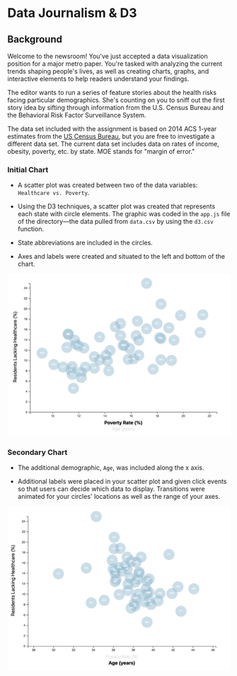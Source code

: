 # Data Journalism & D3

## Background

Welcome to the newsroom! You've just accepted a data visualization position for a major metro paper. You're tasked with analyzing the current trends shaping people's lives, as well as creating charts, graphs, and interactive elements to help readers understand your findings.

The editor wants to run a series of feature stories about the health risks facing particular demographics. She's counting on you to sniff out the first story idea by sifting through information from the U.S. Census Bureau and the Behavioral Risk Factor Surveillance System.

The data set included with the assignment is based on 2014 ACS 1-year estimates from the [US Census Bureau](https://data.census.gov/cedsci/), but you are free to investigate a different data set. The current data set includes data on rates of income, obesity, poverty, etc. by state. MOE stands for "margin of error."

### Initial Chart

* A scatter plot was created between two of the data variables: `Healthcare vs. Poverty`.

* Using the D3 techniques, a scatter plot was created that represents each state with circle elements. The graphic was coded in the `app.js` file of the directory—the data pulled from `data.csv` by using the `d3.csv` function. 

* State abbreviations are included in the circles.

* Axes and labels were created and situated to the left and bottom of the chart.

<img src="https://github.com/kflores56/D3-challenge/blob/main/assets/images/poverty.png" />

### Secondary Chart

* The additional demographic, `Age`, was included along the x axis.  

* Additional labels were placed in your scatter plot and given click events so that users can decide which data to display. Transitions were animated for your circles' locations as well as the range of your axes.

<img src="https://github.com/kflores56/D3-challenge/blob/main/assets/images/age.png" />
